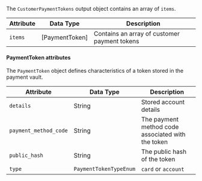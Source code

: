 The `CustomerPaymentTokens` output object contains an array of `items`.

Attribute | Data Type | Description
--- | --- | ---
`items` | [PaymentToken] | Contains an array of customer payment tokens

#### PaymentToken attributes

The `PaymentToken` object defines characteristics of a token stored in the payment vault.

Attribute | Data Type | Description
--- | --- | ---
`details` | String | Stored account details
`payment_method_code` | String | The payment method code associated with the token
`public_hash` | String | The public hash of the token
`type` | `PaymentTokenTypeEnum` | `card` or `account`